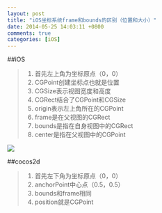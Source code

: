 ```yaml
---
layout: post
title: "iOS坐标系统frame和bounds的区别（位置和大小）"
date: 2014-05-25 14:03:11 +0800
comments: true
categories: [iOS]
---
```



##iOS

>1. 首先左上角为坐标原点（0，0）
>2. CGPoint创建坐标点也就是位置
>3. CGSize表示视图宽度和高度
>4. CGRect结合了CGPoint和CGSize
>5. origin表示左上角所在的CGPoint
>6. frame是在父视图的CGRect
>7. bounds是指在自身视图中的CGRect
>8. center是指在父视图中的CGPoint

![](http://img.my.csdn.net/uploads/201303/24/1364058232_8785.jpg)

##cocos2d

>1. 首先左下角为坐标原点（0，0）
>2. anchorPoint中心点（0.5，0.5）
>3. bounds和frame相同
>4. position就是CGPoint
